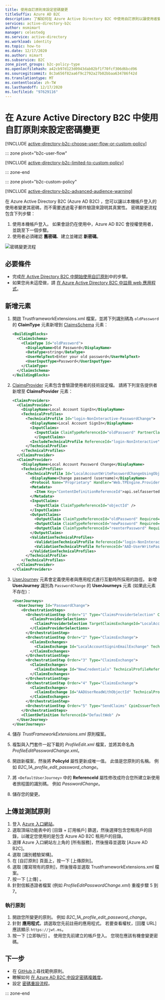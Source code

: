 ```yaml
---
title: 使用自訂原則來設定密碼變更
titleSuffix: Azure AD B2C
description: 了解如何在 Azure Active Directory B2C 中使用自訂原則以讓使用者變更其密碼。
services: active-directory-b2c
author: msmimart
manager: celestedg
ms.service: active-directory
ms.workload: identity
ms.topic: how-to
ms.date: 12/17/2020
ms.author: mimart
ms.subservice: B2C
zone_pivot_groups: b2c-policy-type
ms.openlocfilehash: a42cb97d123d0943dab02bf1f70fcf306d6bcd96
ms.sourcegitcommit: 8c3a656f82aa6f9c2792a27b02bbaa634786f42d
ms.translationtype: MT
ms.contentlocale: zh-TW
ms.lasthandoff: 12/17/2020
ms.locfileid: "97629116"
---
```

# <a name="configure-password-change-using-custom-policies-in-azure-active-directory-b2c"></a>在 Azure Active Directory B2C 中使用自訂原則來設定密碼變更

[!INCLUDE [active-directory-b2c-choose-user-flow-or-custom-policy](../../includes/active-directory-b2c-choose-user-flow-or-custom-policy.md)]

::: zone pivot="b2c-user-flow"

[!INCLUDE [active-directory-b2c-limited-to-custom-policy](../../includes/active-directory-b2c-limited-to-custom-policy.md)]

::: zone-end

::: zone pivot="b2c-custom-policy"

[!INCLUDE [active-directory-b2c-advanced-audience-warning](../../includes/active-directory-b2c-advanced-audience-warning.md)]

在 Azure Active Directory B2C (Azure AD B2C) ，您可以讓以本機帳戶登入的使用者變更其密碼，而不需要透過電子郵件驗證來證明其真實性。 密碼變更流程包含下列步驟：

1. 使用本機帳戶登入。 如果會話仍在使用中，Azure AD B2C 會授權使用者，並跳至下一個步驟。
1. 使用者必須確認 **舊密碼**、建立並確認 **新密碼**。

![密碼變更流程](./media/add-password-change-policy/password-change-flow.png)

## <a name="prerequisites"></a>必要條件

* 完成[在 Active Directory B2C 中開始使用自訂原則](custom-policy-get-started.md)中的步驟。
* 如果您尚未這麼做，請 [在 Azure Active Directory B2C 中註冊 web 應用程式](tutorial-register-applications.md)。

## <a name="add-the-elements"></a>新增元素

1. 開啟 TrustframeworkExtensions.xml 檔案，並將下列識別碼為 `oldPassword` 的 **ClaimType** 元素新增到 [ClaimsSchema](claimsschema.md) 元素：

    ```xml
    <BuildingBlocks>
      <ClaimsSchema>
        <ClaimType Id="oldPassword">
          <DisplayName>Old Password</DisplayName>
          <DataType>string</DataType>
          <UserHelpText>Enter your old password</UserHelpText>
          <UserInputType>Password</UserInputType>
        </ClaimType>
      </ClaimsSchema>
    </BuildingBlocks>
    ```

2. [ClaimsProvider](claimsproviders.md) 元素包含會驗證使用者的技術設定檔。 請將下列宣告提供者新增至 **ClaimsProvider** 元素：

    ```xml
    <ClaimsProviders>
      <ClaimsProvider>
        <DisplayName>Local Account SignIn</DisplayName>
        <TechnicalProfiles>
          <TechnicalProfile Id="login-NonInteractive-PasswordChange">
            <DisplayName>Local Account SignIn</DisplayName>
            <InputClaims>
              <InputClaim ClaimTypeReferenceId="oldPassword" PartnerClaimType="password" Required="true" />
              </InputClaims>
            <IncludeTechnicalProfile ReferenceId="login-NonInteractive" />
          </TechnicalProfile>
        </TechnicalProfiles>
      </ClaimsProvider>
      <ClaimsProvider>
        <DisplayName>Local Account Password Change</DisplayName>
        <TechnicalProfiles>
          <TechnicalProfile Id="LocalAccountWritePasswordChangeUsingObjectId">
            <DisplayName>Change password (username)</DisplayName>
            <Protocol Name="Proprietary" Handler="Web.TPEngine.Providers.SelfAssertedAttributeProvider, Web.TPEngine, Version=1.0.0.0, Culture=neutral, PublicKeyToken=null" />
            <Metadata>
              <Item Key="ContentDefinitionReferenceId">api.selfasserted</Item>
            </Metadata>
            <InputClaims>
              <InputClaim ClaimTypeReferenceId="objectId" />
            </InputClaims>
            <OutputClaims>
              <OutputClaim ClaimTypeReferenceId="oldPassword" Required="true" />
              <OutputClaim ClaimTypeReferenceId="newPassword" Required="true" />
              <OutputClaim ClaimTypeReferenceId="reenterPassword" Required="true" />
            </OutputClaims>
            <ValidationTechnicalProfiles>
              <ValidationTechnicalProfile ReferenceId="login-NonInteractive-PasswordChange" />
              <ValidationTechnicalProfile ReferenceId="AAD-UserWritePasswordUsingObjectId" />
            </ValidationTechnicalProfiles>
          </TechnicalProfile>
        </TechnicalProfiles>
      </ClaimsProvider>
    </ClaimsProviders>
    ```

3. [UserJourney](userjourneys.md) 元素會定義使用者與應用程式進行互動時所採用的路徑。 新增 **UserJourney** 識別為 `PasswordChange` 的 **UserJourneys** 元素 (如果此元素不存在)：

    ```xml
    <UserJourneys>
      <UserJourney Id="PasswordChange">
        <OrchestrationSteps>
          <OrchestrationStep Order="1" Type="ClaimsProviderSelection" ContentDefinitionReferenceId="api.signuporsignin">
            <ClaimsProviderSelections>
              <ClaimsProviderSelection TargetClaimsExchangeId="LocalAccountSigninEmailExchange" />
            </ClaimsProviderSelections>
          </OrchestrationStep>
          <OrchestrationStep Order="2" Type="ClaimsExchange">
            <ClaimsExchanges>
              <ClaimsExchange Id="LocalAccountSigninEmailExchange" TechnicalProfileReferenceId="SelfAsserted-LocalAccountSignin-Email" />
            </ClaimsExchanges>
          </OrchestrationStep>
          <OrchestrationStep Order="3" Type="ClaimsExchange">
            <ClaimsExchanges>
              <ClaimsExchange Id="NewCredentials" TechnicalProfileReferenceId="LocalAccountWritePasswordChangeUsingObjectId" />
            </ClaimsExchanges>
          </OrchestrationStep>
          <OrchestrationStep Order="4" Type="ClaimsExchange">
            <ClaimsExchanges>
              <ClaimsExchange Id="AADUserReadWithObjectId" TechnicalProfileReferenceId="AAD-UserReadUsingObjectId" />
            </ClaimsExchanges>
          </OrchestrationStep>
          <OrchestrationStep Order="5" Type="SendClaims" CpimIssuerTechnicalProfileReferenceId="JwtIssuer" />
        </OrchestrationSteps>
        <ClientDefinition ReferenceId="DefaultWeb" />
      </UserJourney>
    </UserJourneys>
    ```

4. 儲存 *TrustFrameworkExtensions.xml* 原則檔案。
5. 複製與入門套件一起下載的 *ProfileEdit.xml* 檔案，並將其命名為 *ProfileEditPasswordChange.xml*。
6. 開啟新檔案，然後將 **PolicyId** 屬性更新成唯一值。 此值是您原則的名稱。 例如 *B2C_1A_profile_edit_password_change*。
7. 將 `<DefaultUserJourney>` 中的 **ReferenceId** 屬性修改成符合您所建立新使用者旅程圖的識別碼。 例如 *PasswordChange*。
8. 儲存您的變更。

## <a name="upload-and-test-the-policy"></a>上傳並測試原則

1. 登入 [Azure 入口網站](https://portal.azure.com/)。
2. 選取頂端功能表中的 [目錄 + 訂用帳戶] 篩選，然後選擇包含您租用戶的目錄，以確定您使用的是包含 Azure AD B2C 租用戶的目錄。
3. 選擇 Azure 入口網站左上角的 [所有服務]，然後搜尋並選取 [Azure AD B2C]。
4. 選取 [識別體驗架構]。
5. 在 [自訂原則] 頁面上，按一下 [上傳原則]。
6. 選取 [覆寫現有的原則]，然後搜尋並選取 TrustframeworkExtensions.xml 檔案。
7. 按一下 [上傳] 。
8. 針對信賴憑證者檔案 (例如 *ProfileEditPasswordChange.xml*) 重複步驟 5 到 7。

### <a name="run-the-policy"></a>執行原則

1. 開啟您所變更的原則。 例如 *B2C_1A_profile_edit_password_change*。
2. 針對 **應用程式**，請選取您先前註冊的應用程式。 若要查看權杖，[回覆 URL] 應該顯示 `https://jwt.ms`。
3. 按一下 [立即執行] 。 使用您先前建立的帳戶登入。 您現在應該有機會變更密碼。

## <a name="next-steps"></a>下一步

- 在 [GitHub](https://github.com/Azure-Samples/active-directory-b2c-custom-policy-starterpack/tree/master/scenarios/password-change)上尋找範例原則。
- 瞭解如何 [在 Azure AD B2C 中設定密碼複雜度](password-complexity.md)。
- 設定 [密碼重設流程](add-password-reset-policy.md)。

::: zone-end
